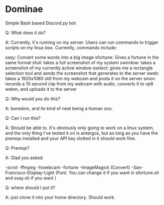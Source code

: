 # Dominae
Simple Bash based Discord.py bot

Q: What does it do?

A: Currently, it's running on my server. Users can run commands to trigger scripts on my linux box. Currently, commands include:

ssay: Convert some words into a big image
sfortune: Gives a fortune in the same format
sfull: takes a full screenshot of my system
swindow: takes a screenshot of my currently active window
sselect: gives me a rectangle selection tool and sends the screenshot that generates to the server
sweb: takes a 1920x1080 still from my webcam and posts it on the server
smov: records a 10 second clip from my webcam with audio, converts it to vp9 webm, and uploads it to the server

Q: Why would you do this?

A: boredom, and its kind of neat being a human zoo.

Q: Can I run this?

A: Should be able to. It's obviously only going to work on a linux system, and the only thing I've tested it on is antergos, but as long as you have the prereqs installed and your API key slotted in it *should* work fine.

Q: Prereqs?

A: Glad you asked.

-scrot
-ffmpeg
-fswebcam
-fortune
-ImageMagick (Convert)
-San-Francisco-Display-Light (Font. You can change it if you want in sfortune.sh and ssay.sh if you want )

Q: where should I put it?

A: just clone it into your home directory. Should work.
